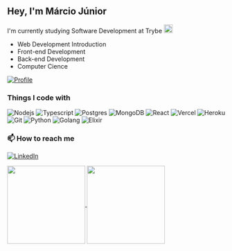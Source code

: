 ## Hey, I'm Márcio Júnior
I'm currently studying Software Development at Trybe 
<img width='20px' height='20px' src='https://yt3.ggpht.com/a/AATXAJwv6J1DhKJtvmWwLg4NCBlef2r9VhiYfVwQPvNd=s900-c-k-c0xffffffff-no-rj-mo' /> 

  - Web Development Introduction
  - Front-end Development
  - Back-end Development
  - Computer Cience

[![Profile](https://komarev.com/ghpvc/?username=marcioecom&message=Visits&color=33B98A)](https://github.com/marcioecom)
<h3>Things I code with</h3>
<div>
    <img alt="Nodejs" src="https://img.shields.io/badge/-Nodejs-43853d?style=for-the-badge&logo=Node.js&logoColor=white" />
    <img alt="Typescript" src="https://img.shields.io/badge/typescript-%23007ACC.svg?style=for-the-badge&logo=typescript&logoColor=white" />
    <img alt="Postgres" src="https://img.shields.io/badge/postgres-%23316192.svg?style=for-the-badge&logo=postgresql&logoColor=white" />
    <img alt="MongoDB" src="https://img.shields.io/badge/-MongoDB-13aa52?style=for-the-badge&logo=mongodb&logoColor=white" />
    <!-- <img alt="Jest" src="https://img.shields.io/badge/-Jest-96737D?style=for-the-badge&logo=jest&logoColor=99425B" /> -->
    <img alt="React" src="https://img.shields.io/badge/-React-45b8d8?style=for-the-badge&logo=react&logoColor=white" />
    <img alt="Vercel" src="https://img.shields.io/badge/vercel-%23000000.svg?style=for-the-badge&logo=vercel&logoColor=white" />
    <img alt="Heroku" src="https://img.shields.io/badge/-Heroku-430098?style=for-the-badge&logo=heroku&logoColor=white" />
    <img alt="Git" src="https://img.shields.io/badge/-Git-F05032?style=for-the-badge&logo=git&logoColor=white" />
    <img alt="Python" src="https://img.shields.io/badge/-Python-333E72?style=for-the-badge&logo=python&logoColor=yellow" />
    <img alt="Golang" src="https://img.shields.io/badge/golang-%2300ADD8.svg?style=for-the-badge&logo=go&logoColor=white" />
    <img alt="Elixir" src="https://img.shields.io/badge/elixir-4F2C60.svg?style=for-the-badge&logo=elixir&logoColor=white" />
<div/>
  
### 📫 How to reach me
  [![LinkedIn](https://img.shields.io/badge/-LinkedIn-white?style=for-the-badge&logo=linkedin&logoColor=blue)](https://www.linkedin.com/in/marciojunior14/)

 <a href="https://github.com/anuraghazra/github-readme-stats">
  <img height="180em" align="center" src="https://github-readme-stats.vercel.app/api?username=marcioecom&count_private=true&show_icons=true&theme=gotham" />
</a>
<a href="https://github.com/anuraghazra/convoychat">
  <img height="180em" align="center" src="https://github-readme-stats.vercel.app/api/top-langs/?username=marcioecom&layout=compact&theme=gotham" />
</a>

